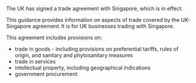 The UK has signed a trade agreement with Singapore, which is in effect.

This guidance provides information on aspects of trade covered by the UK-Singapore agreement. It is for UK businesses trading with Singapore.

This agreement includes provisions on:

*   trade in goods - including provisions on preferential tariffs, rules of origin, and sanitary and phytosanitary measures
*   trade in services
*   intellectual property, including geographical indications
*   government procurement